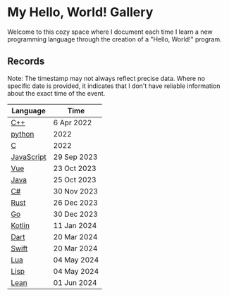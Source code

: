 # My Hello, World! Gallery

Welcome to this cozy space where I document each time I learn a new programming language through the creation of a "Hello, World!" program.

## Records

Note: The timestamp may not always reflect precise data. Where no specific date is provided, it indicates that I don't have reliable information about the exact time of the event.

| Language                    | Time        |
|-----------------------------|-------------|
| [C++](C++.cpp)              | 6 Apr 2022  |
| [python](python.py)         | 2022        |
| [C](C.c)                    | 2022        |
| [JavaScript](JavaScript.js) | 29 Sep 2023 |
| [Vue](Vue.vue)              | 23 Oct 2023 |
| [Java](Java.java)           | 25 Oct 2023 |
| [C#](C#.cs)                 | 30 Nov 2023 |
| [Rust](Rust.rs)             | 26 Dec 2023 |
| [Go](Go.go)                 | 30 Dec 2023 |
| [Kotlin](Kotlin.kt)         | 11 Jan 2024 |
| [Dart](Dart.dart)           | 20 Mar 2024 |
| [Swift](Swift.swift)        | 20 Mar 2024 |
| [Lua](Lua.lua)              | 04 May 2024 |
| [Lisp](Lisp.lisp)           | 04 May 2024 |
| [Lean](Lean.lean)           | 01 Jun 2024 |
